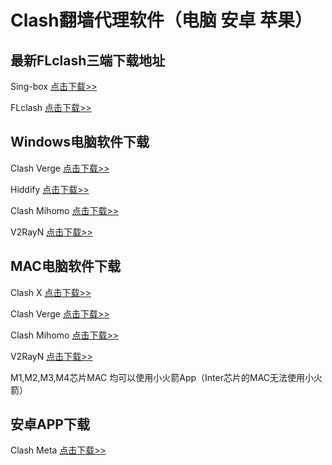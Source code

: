 # Clash翻墙代理软件（电脑 安卓 苹果）

## 最新FLclash三端下载地址
Sing-box [点击下载>>](https://github.com/SagerNet/sing-box)

FLclash [点击下载>>](https://github.com/chen08209/FlClash/releases/tag/v0.8.70)

## Windows电脑软件下载
Clash Verge [点击下载>>](https://github.com/clash-verge-rev/clash-verge-rev/releases/latest)

Hiddify [点击下载>>](https://github.com/hiddify/hiddify-app/releases)

Clash Mihomo [点击下载>>](https://github.com/xishang0128/mihomo-party)

V2RayN [点击下载>>](https://github.com/2dust/v2rayN)

## MAC电脑软件下载
Clash X [点击下载>>](https://github.com/uyez/rj/releases/download/ClashX/ClashX.dmg)

Clash Verge [点击下载>>](https://github.com/clash-verge-rev/clash-verge-rev/releases/latest)

Clash Mihomo [点击下载>>](https://github.com/xishang0128/mihomo-party)

V2RayN [点击下载>>](https://github.com/2dust/v2rayN)

M1,M2,M3,M4芯片MAC 均可以使用小火箭App（Inter芯片的MAC无法使用小火箭）

## 安卓APP下载
Clash Meta [点击下载>>](https://github.com/MetaCubeX/ClashMetaForAndroid/releases/latest)



